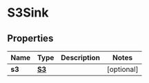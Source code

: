 

# S3Sink

## Properties

Name | Type | Description | Notes
------------ | ------------- | ------------- | -------------
**s3** | [**S3**](S3.md) |  |  [optional]



